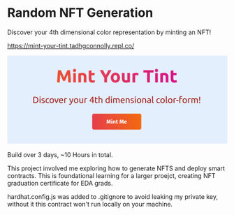 # Random NFT Generation
Discover your 4th dimensional color representation by minting an NFT!

https://mint-your-tint.tadhgconnolly.repl.co/

![alt-text](./mintMe.png)

Build over 3 days, ~10 Hours in total.

This project involved me exploring how to generate NFTS and deploy smart contracts. This is foundational learning for a larger proejct, creating NFT graduation certificate for EDA grads.


hardhat.config.js was added to .gitignore to avoid leaking my private key, without it this contract won't run locally on your machine. 
